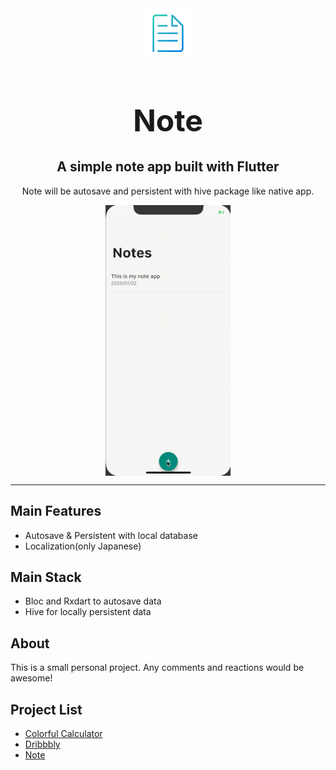 <div align="center">
  <div style="align-items: center; width: 300px;">
    <img src="pub_assets/memo.png" width="80" height="80" />
    <h1 align="center" style="font-size: 48px; font-weight: bold;">Note
    </h1>
  </div>
  <h2 align="center">A simple note app built with Flutter
  </h2>

 Note will be autosave and persistent with hive package like native app.

</div>

<div align="center">
  <div style="align-items: center; display: flex; justify-content: center;">
    <img src="pub_assets/gif/note.gif" width="200">
  </div>
</div>

---

## Main Features

- Autosave & Persistent with local database
- Localization(only Japanese)

## Main Stack

- Bloc and Rxdart to autosave data
- Hive for locally persistent data

## About

This is a small personal project. Any comments and reactions would be awesome!

## Project List

- [Colorful Calculator](https://github.com/ykaito21/colorful_calculator)
- [Dribbbly](https://github.com/ykaito21/dribbbly_todo)
- [Note](https://github.com/ykaito21/note_app)

